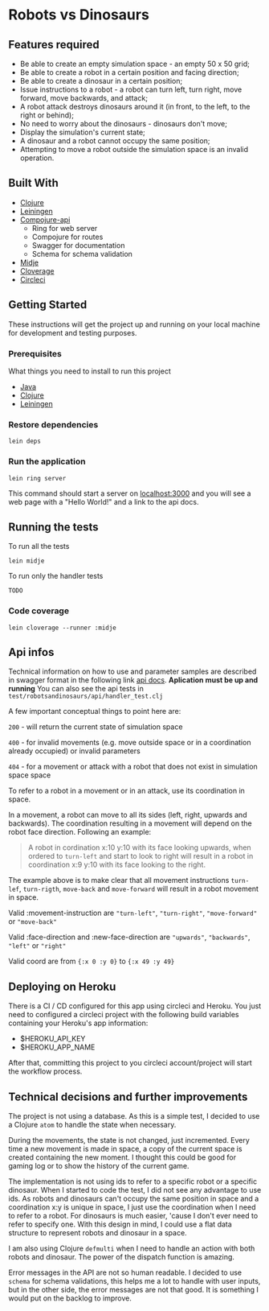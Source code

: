 # Robots vs Dinosaurs

## Features required

- Be able to create an empty simulation space - an empty 50 x 50 grid;
- Be able to create a robot in a certain position and facing direction;
- Be able to create a dinosaur in a certain position;
- Issue instructions to a robot - a robot can turn left, turn right, move forward, move backwards, and attack;
- A robot attack destroys dinosaurs around it (in front, to the left, to the right or behind);
- No need to worry about the dinosaurs - dinosaurs don't move;
- Display the simulation's current state;
- A dinosaur and a robot cannot occupy the same position;
- Attempting to move a robot outside the simulation space is an invalid operation.

## Built With

* [Clojure](https://clojure.org/)
* [Leiningen](https://leiningen.org/)
* [Compojure-api](https://github.com/metosin/compojure-api)
  * Ring for web server
  * Compojure for routes
  * Swagger for documentation
  * Schema for schema validation
* [Midje](https://github.com/marick/Midje)
* [Cloverage](https://github.com/cloverage/cloverage)
* [Circleci](https://circleci.com/)

## Getting Started

These instructions will get the project up and running on your local machine for development and testing purposes.

### Prerequisites

What things you need to install to run this project

* [Java](http://www.oracle.com/technetwork/pt/java/javase/downloads/jdk8-downloads-2133151.html)
* [Clojure](https://clojure.org/guides/getting_started)
* [Leiningen](https://leiningen.org/)

### Restore dependencies
```
lein deps
```

### Run the application

```
lein ring server
```
This command should start a server on [localhost:3000](http://localhost:3000) and you will see a web page with a "Hello World!" and a link to the api docs.

## Running the tests

To run all the tests
```
lein midje
```
To run only the handler tests
```
TODO
```
### Code coverage
```
lein cloverage --runner :midje
```

## Api infos

Technical information on how to use and parameter samples are described in swagger format in the following link [api docs](http://localhost:3000/api-docs/index.html). **Aplication must be up and running** You can also see the api tests in `test/robotsandinosaurs/api/handler_test.clj`

A few important conceptual things to point here are:

`200` - will return the current state of simulation space

`400` - for invalid movements (e.g. move outside space or in a coordination already occupied) or invalid parameters

`404` - for a movement or attack with a robot that does not exist in simulation space space

To refer to a robot in a movement or in an attack, use its coordination in space.

In a movement, a robot can move to all its sides (left, right, upwards and backwards). The coordination resulting in a movement will depend on the robot face direction. Following an example:

> A robot in cordination x:10 y:10 with its face looking upwards, when ordered to `turn-left` and start to look to right will result in a robot in coordination x:9 y:10 with its face looking to the right.

The example above is to make clear that all movement instructions `turn-lef`, `turn-rigth`, `move-back` and `move-forward` will result in a robot movement in space.

Valid :movement-instruction are `"turn-left"`, `"turn-right"`, `"move-forward"` or `"move-back"`

Valid :face-direction and :new-face-direction are `"upwards"`, `"backwards"`, `"left"` or `"right"`

Valid coord are from `{:x 0 :y 0}` to `{:x 49 :y 49}`

## Deploying on Heroku

There is a CI / CD configured for this app using circleci and Heroku. You just need to configured a circleci project with the following build variables containing your Heroku's app information:

* $HEROKU_API_KEY
* $HEROKU_APP_NAME

After that, committing this project to you circleci account/project will start the workflow process.

## Technical decisions and further improvements

The project is not using a database. As this is a simple test, I decided to use a Clojure `atom` to handle the state when necessary.

During the movements, the state is not changed, just incremented. Every time a new movement is made in space, a copy of the current space is created containing the new moment. I thought this could be good for gaming log or to show the history of the current game.

The implementation is not using ids to refer to a specific robot or a specific dinosaur. When I started to code the test, I did not see any advantage to use ids. As robots and dinosaurs can't occupy the same position in space and a coordination x:y is unique in space, I just use the coordination when I need to refer to a robot. For dinosaurs is much easier, 'cause I don't ever need to refer to specify one. With this design in mind, I could use a flat data structure to represent robots and dinosaur in a space.

I am also using Clojure `defmulti` when I need to handle an action with both robots and dinosaur. The power of the dispatch function is amazing.

Error messages in the API are not so human readable. I decided to use `schema` for schema validations, this helps me a lot to handle with user inputs, but in the other side, the error messages are not that good. It is something I would put on the backlog to improve.